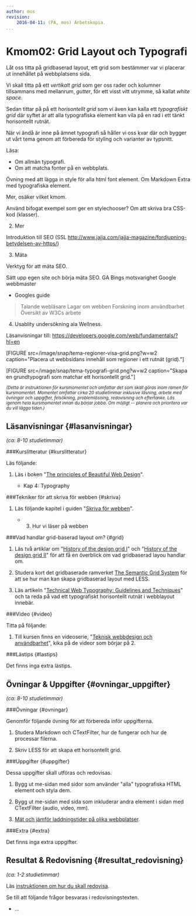 ```yaml
---
author: mos
revision:
    2016-04-11: (PA, mos) Arbetskopia.
...
```

Kmom02: Grid Layout och Typografi
====================================

Låt oss titta på gridbaserad layout, ett grid som bestämmer var vi placerar ut innehållet på webbplatsens sida.

Vi skall titta på ett *vertikalt grid* som ger oss rader och kolumner tillsammans med mellanrum¸ *gutter*, för ett visst vitt utrymme, så kallat *white space*.

Sedan tittar på på ett *horisontellt grid* som vi även kan kalla ett *typografiskt grid* där syftet är att alla typografiska element kan vila på en rad i ett tänkt horisontellt rutnät.

När vi ändå är inne på ämnet typografi så håller vi oss kvar där och bygger ut vårt tema genom att förbereda för styling och varianter av typsnitt.


Läsa:

* Om allmän typografi.
* Om att matcha fonter på en webbplats.

Övning med att lägga in style för alla html font element.
Om Markdown Extra med typografiska element.



<!--more-->

Mer, osäker vilket kmom.

Använd bifogat exempel som ger en stylechooser?
Om att skriva bra CSS-kod (klasser).


2. Mer

Introduktion till SEO
(SSL http://www.jajja.com/jajja-magazine/fordjupning-betydelsen-av-https/)


3. Mäta

Verktyg för att mäta SEO.

Sätt upp egen site och börja mäta SEO.
GA
Bings motsvarighet
Google webbmaster

* Googles guide

> Talande webläsare
> Lagar om webben
> Forskning inom användbarhet
> Översikt av W3Cs arbete


4. Usablity undersökning ala Wellness.

Läsanvisningar till:
https://developers.google.com/web/fundamentals/?hl=en


[FIGURE src=/image/snap/tema-regioner-visa-grid.png?w=w2 caption="Placera ut webbsidans innehåll som regioner i ett rutnät (grid)."]

[FIGURE src=/image/snap/tema-typografi-grid.png?w=w2 caption="Skapa en grundtypografi som matchar ett horisontellt grid."]

<small>*(Detta är instruktionen för kursmomentet och omfattar det som skall göras inom ramen för kursmomentet. Momentet omfattar cirka 20 studietimmar inklusive läsning, arbete med övningar och uppgifter, felsökning, problemlösning, redovisning och eftertanke. Läs igenom hela kursmomentet innan du börjar jobba. Om möjligt -- planera och prioritera var du vill lägga tiden.)*</small>



Läsanvisningar  {#lasanvisningar}
---------------------------------

*(ca: 8-10 studietimmar)*


###Kurslitteratur  {#kurslitteratur}

Läs följande:

1. Läs i boken "[The principles of Beautiful Web Design](kunskap/boken-the-principles-of-beautiful-web-design)".

    * Kap 4: Typography



###Tekniker för att skriva för webben {#skriva}

1. Läs följande kapitel i guiden "[Skriva för webben](https://www.iis.se/lar-dig-mer/guider/hur-man-skriver-for-webben/)".

    * 3. Hur vi läser på webben



###Vad handlar grid-baserad layout om? {#grid}

1. Läs två artiklar om "[History of the design grid I](https://99designs.com/blog/tips/history-of-the-grid-part-1/)" och "[History of the design grid II](https://blog.99cluster.com/blog/tips/history-of-the-grid-part-2/)" för att få en överblick om vad gridbaserad layou handlar om.

1. Studera kort det gridbaserade ramverket [The Semantic Grid System](http://dbwebb-se.github.io/semantic.gs/webroot/) för att se hur man kan skapa gridbaserad layout med LESS.

1. Läs artikeln "[Technical Web Typography: Guidelines and Techniques](http://coding.smashingmagazine.com/2011/03/14/technical-web-typography-guidelines-and-techniques/)" och ta reda på vad ett typografiskt horisontellt rutnät i webblayout innebär.



###Video  {#video}

Titta på följande:

1. Till kursen finns en videoserie, "[Teknisk webbdesign och användbarhet](https://www.youtube.com/playlist?list=PLKtP9l5q3ce93K_FQtlmz2rcaR_BaKIET)", kika på de videor som börjar på 2.



###Lästips {#lastips}

Det finns inga extra lästips.



Övningar & Uppgifter  {#ovningar_uppgifter}
-------------------------------------------

*(ca: 8-10 studietimmar)*



###Övningar {#ovningar}

Genomför följande övning för att förbereda inför uppgifterna.

1. Studera Markdown och CTextFilter, hur de fungerar och hur de processar filerna.

1. Skriv LESS för att skapa ett horisontellt grid.



###Uppgifter {#uppgifter}

Dessa uppgifter skall utföras och redovisas.

1. Bygg ut me-sidan med sidor som använder "alla" typografiska HTML element och styla dem.

1. Bygg ut me-sidan med sida som inkluderar andra element i sidan med CTextFilter (audio, video, mm).

3. [Mät och jämför laddningstider på olika webbplatser](uppgift/jamfor-laddningstider-for-webbplatser).


###Extra {#extra}

Det finns inga extra uppgifter.



Resultat & Redovisning  {#resultat_redovisning}
-----------------------------------------------

*(ca: 1-2 studietimmar)*

Läs [instruktionen om hur du skall redovisa](design/redovisa).

Se till att följande frågor besvaras i redovisningstexten.

* ...

